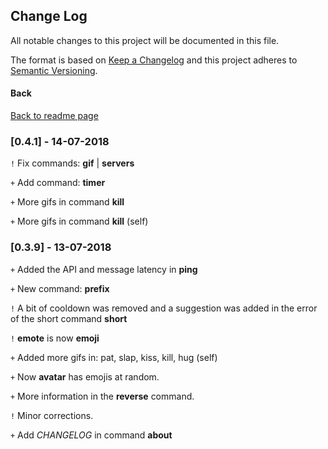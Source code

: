 ## Change Log
All notable changes to this project will be documented in this file.

The format is based on [Keep a Changelog](http://keepachangelog.com/) and this project adheres to [Semantic Versioning](http://semver.org/).
#### Back
[Back to readme page](./README.md)

### [0.4.1] - 14-07-2018
`!` Fix commands: **gif** | **servers**

`+` Add command: **timer**

`+` More gifs in command **kill**

`+` More gifs in command **kill** (self)


### [0.3.9] - 13-07-2018
`+` Added the API and message latency in  **ping**

`+` New command:  **prefix**

`!` A bit of cooldown was removed and a suggestion was added in the error of the short command **short**

`!` **emote** is now **emoji**

`+` Added more gifs in: pat, slap, kiss, kill, hug (self)

`+` Now **avatar** has emojis at random.

`+` More information in the **reverse** command.

`!` Minor corrections.

`+` Add *CHANGELOG* in command **about**

